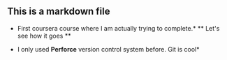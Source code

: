 ## This is a markdown file

* First coursera course where I am actually trying to complete.*
** Let's see how it goes **

* I only used **Perforce** version control system before. Git is cool*
